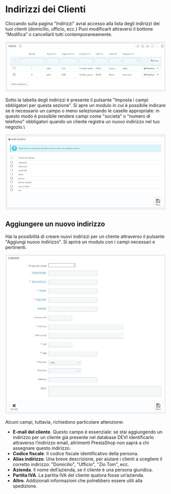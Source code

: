# Indirizzi dei Clienti

Cliccando sulla pagina "Indirizzi" avrai accesso alla lista degli indirizzi dei tuoi clienti (domicilio, ufficio, ecc.) Puoi modificarli attraversi il bottone “Modifica” o cancellarli tutti contemporaneamente.

![](../../../.gitbook/assets/54266892.jpg)

Sotto la tabella degli indirizzi è presente il pulsante "Imposta i campi obbligatori per questa sezione". Si apre un modulo in cui è possibile indicare se è necessario un campo o meno selezionando le caselle appropriate: in questo modo è possibile rendere campi come "società" o "numero di telefono" obbligatori quando un cliente registra un nuovo indirizzo nel tuo negozio.\


![](../../../.gitbook/assets/54266893.jpg)

## Aggiungere un nuovo indirizzo <a href="indirizzideiclienti-aggiungereunnuovoindirizzo" id="indirizzideiclienti-aggiungereunnuovoindirizzo"></a>

Hai la possibilità di creare nuovi indirizzi per un cliente attraverso il pulsante "Aggiungi nuovo indirizzo". Si aprirà un modulo con i campi necessari e pertinenti.

![](../../../.gitbook/assets/54266894.jpg)

Alcuni campi, tuttavia, richiedono particolare attenzione:

* **E-mail del cliente**. Questo campo è essenziale: se stai aggiungendo un indirizzo per un cliente già presente nel database DEVI identificarlo attraverso l’indirizzo email, altrimenti PrestaShop non saprà a chi assegnare questo indirizzo.
* **Codice fiscale**. Il codice fiscale identificativo della persona.
* **Alias indirizzo**. Una breve descrizione, per aiutare i clienti a scegliere il corretto indirizzo: "Domicilio", "Ufficio", "Zio Tom", ecc.
* **Azienda**. Il nome dell’azienda, se il cliente è una persona giuridica.
* **Partita IVA**. La partita IVA del cliente qualora fosse un’azienda.&#x20;
* **Altro**. Addizionali informazioni che potrebbero essere utili alla spedizione.&#x20;
